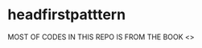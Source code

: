 headfirstpatttern
=================
MOST OF CODES IN THIS REPO IS FROM THE BOOK <<HEAD FIRST: DESIGN PATTERN>>
